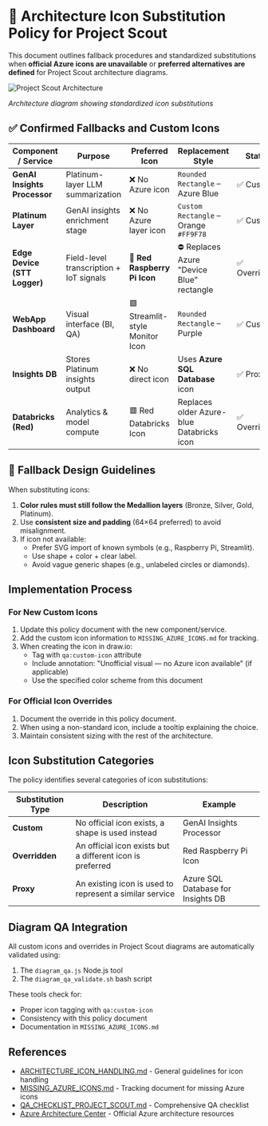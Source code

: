 # 🎯 Architecture Icon Substitution Policy for Project Scout

This document outlines fallback procedures and standardized substitutions when **official Azure icons are unavailable** or **preferred alternatives are defined** for Project Scout architecture diagrams.

![Project Scout Architecture](images/AZURE_ARCHITECTURE_PRO.png)

*Architecture diagram showing standardized icon substitutions*

## ✅ Confirmed Fallbacks and Custom Icons

| Component / Service          | Purpose                                 | Preferred Icon                  | Replacement Style                         | Status       |
| ---------------------------- | --------------------------------------- | ------------------------------- | ----------------------------------------- | ------------ |
| **GenAI Insights Processor** | Platinum-layer LLM summarization        | ❌ No Azure icon                 | `Rounded Rectangle` – Azure Blue          | ✅ Custom     |
| **Platinum Layer**           | GenAI insights enrichment stage         | ❌ No Azure layer icon           | `Custom Rectangle` – Orange `#FF9F78`     | ✅ Custom     |
| **Edge Device (STT Logger)** | Field-level transcription + IoT signals | 🔴 **Red Raspberry Pi Icon**    | ⛔ Replaces Azure "Device Blue" rectangle  | ✅ Overridden |
| **WebApp Dashboard**         | Visual interface (BI, QA)               | 🟪 Streamlit-style Monitor Icon | `Rounded Rectangle` – Purple              | ✅ Custom     |
| **Insights DB**              | Stores Platinum insights output         | ❌ No direct icon                | Uses **Azure SQL Database** icon          | ✅ Proxy      |
| **Databricks (Red)**         | Analytics & model compute               | 🟥 Red Databricks Icon          | Replaces older Azure-blue Databricks icon | ✅ Overridden |

## 📌 Fallback Design Guidelines

When substituting icons:

1. **Color rules must still follow the Medallion layers** (Bronze, Silver, Gold, Platinum).
2. Use **consistent size and padding** (64×64 preferred) to avoid misalignment.
3. If icon not available:
   * Prefer SVG import of known symbols (e.g., Raspberry Pi, Streamlit).
   * Use shape + color + clear label.
   * Avoid vague generic shapes (e.g., unlabeled circles or diamonds).

## Implementation Process

### For New Custom Icons

1. Update this policy document with the new component/service.
2. Add the custom icon information to `MISSING_AZURE_ICONS.md` for tracking.
3. When creating the icon in draw.io:
   - Tag with `qa:custom-icon` attribute
   - Include annotation: "Unofficial visual — no Azure icon available" (if applicable)
   - Use the specified color scheme from this document

### For Official Icon Overrides

1. Document the override in this policy document.
2. When using a non-standard icon, include a tooltip explaining the choice.
3. Maintain consistent sizing with the rest of the architecture.

## Icon Substitution Categories

The policy identifies several categories of icon substitutions:

| Substitution Type | Description | Example |
|-------------------|-------------|---------|
| **Custom** | No official icon exists, a shape is used instead | GenAI Insights Processor |
| **Overridden** | An official icon exists but a different icon is preferred | Red Raspberry Pi Icon |
| **Proxy** | An existing icon is used to represent a similar service | Azure SQL Database for Insights DB |

## Diagram QA Integration

All custom icons and overrides in Project Scout diagrams are automatically validated using:

1. The `diagram_qa.js` Node.js tool
2. The `diagram_qa_validate.sh` bash script

These tools check for:
- Proper icon tagging with `qa:custom-icon`
- Consistency with this policy document
- Documentation in `MISSING_AZURE_ICONS.md`

## References

- [ARCHITECTURE_ICON_HANDLING.md](ARCHITECTURE_ICON_HANDLING.md) - General guidelines for icon handling
- [MISSING_AZURE_ICONS.md](MISSING_AZURE_ICONS.md) - Tracking document for missing Azure icons
- [QA_CHECKLIST_PROJECT_SCOUT.md](QA_CHECKLIST_PROJECT_SCOUT.md) - Comprehensive QA checklist
- [Azure Architecture Center](https://docs.microsoft.com/en-us/azure/architecture/) - Official Azure architecture resources